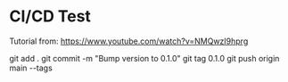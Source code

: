 # CI/CD Test
Tutorial from: https://www.youtube.com/watch?v=NMQwzI9hprg

git add .
git commit -m "Bump version to 0.1.0"
git tag 0.1.0
git push origin main --tags